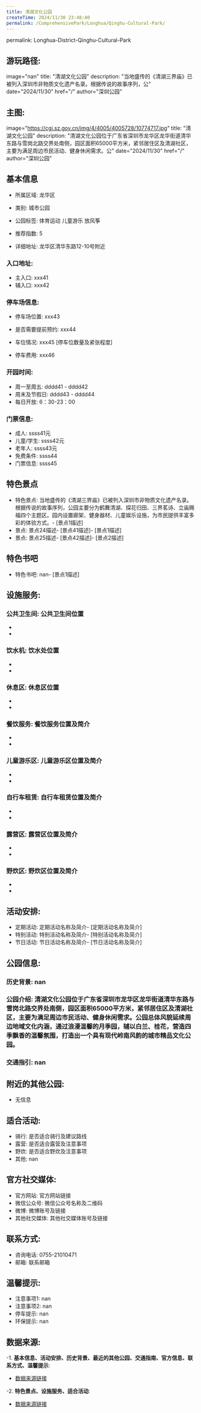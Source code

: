 ```yaml
---
title: 清湖文化公园
createTime: 2024/11/30 23:48:40
permalink: /ComprehensivePark/Longhua/Qinghu-Cultural-Park/
---
```

permalink: Longhua-District-Qinghu-Cultural-Park
## 游玩路径:
image="nan"
title: "清湖文化公园"
description: "当地盛传的《清湖三界庙》已被列入深圳市非物质文化遗产名录。根据传说的故事序列，公"
date="2024/11/30"
href="/"
author="深圳公园"
## 主图:
image="https://cgj.sz.gov.cn/img/4/4005/4005728/10774717.jpg"
title: "清湖文化公园"
description: "清湖文化公园位于广东省深圳市龙华区龙华街道清华东路与雪岗北路交界处南侧，园区面积65000平方米，紧邻居住区及清湖社区，主要为满足周边市民活动、健身休闲需求。公"
date="2024/11/30"
href="/"
author="深圳公园"
## 基本信息

- 所属区域: 龙华区

- 类别: 城市公园

- 公园标签: 体育运动 儿童游乐 放风筝

- 推荐指数: 5

- 详细地址: 龙华区清华东路12-10号附近

### 入口地址:
- 主入口: xxx41
- 辅入口: xxx42
### 停车场信息:
- 停车场位置: xxx43

- 是否需要提前预约: xxx44

- 车位情况: xxx45 [停车位数量及紧张程度]

- 停车费用: xxx46

### 开园时间:
- 周一至周五: dddd41 - dddd42
- 周末及节假日: dddd43 - dddd44
- 每日开放: 6：30-23：00

### 门票信息:
- 成人: ssss41元
- 儿童/学生: ssss42元
- 老年人: ssss43元
- 免费条件: ssss44
- 门票信息: ssss45
## 特色景点
- 特色景点: 当地盛传的《清湖三界庙》已被列入深圳市非物质文化遗产名录。根据传说的故事序列，公园主要分为鹤舞清湖、探花归田、三界茗诗、立庙赐福四个主题区。园内设置廊架、健身器材、儿童娱乐设施，为市民提供丰富多彩的体验方式。- [景点1描述]
- 景点: 景点24描述- [景点41描述]- [景点1描述]
- 景点: 景点25描述- [景点42描述]- [景点2描述]
## 特色书吧
- 特色书吧: nan- [景点1描述]
## 设施服务:
### 公共卫生间: 公共卫生间位置
- 
- 
### 饮水机: 饮水处位置
- 
- 
### 休息区: 休息区位置
- 
- 
### 餐饮服务: 餐饮服务位置及简介
- 
- 
### 儿童游乐区: 儿童游乐区位置及简介
- 
- 
### 自行车租赁: 自行车租赁位置及简介
- 
- 
### 露营区: 露营区位置及简介
- 
- 
### 野炊区: 野炊区位置及简介

- 
- 
## 活动安排:
- 定期活动: 定期活动名称及简介- [定期活动名称及简介]
- 特别活动: 特别活动名称及简介- [特别活动名称及简介]
- 节日活动: 节日活动名称及简介- [节日活动名称及简介]
## 公园信息:
### 历史背景: nan
### 公园介绍: 清湖文化公园位于广东省深圳市龙华区龙华街道清华东路与雪岗北路交界处南侧，园区面积65000平方米，紧邻居住区及清湖社区，主要为满足周边市民活动、健身休闲需求。公园总体风貌延续周边地域文化内涵，通过浪漫温馨的月季园，辅以白兰、桂花，营造四季飘香的温馨氛围，打造出一个具有现代岭南风韵的城市精品文化公园。
### 交通指引: nan

## 附近的其他公园:
- 无信息

## 适合活动:
- 骑行: 是否适合骑行及建议路线
- 露营: 是否适合露营及注意事项
- 野炊: 是否适合野炊及注意事项
- 其他: nan

## 官方社交媒体:
- 官方网站: 官方网站链接
- 微信公众号: 微信公众号名称及二维码
- 微博: 微博账号及链接
- 其他社交媒体: 其他社交媒体账号及链接

## 联系方式:
- 咨询电话: 0755-21010471
- 邮箱: 联系邮箱

## 温馨提示:
- 注意事项1: nan
- 注意事项2: nan
- 停车提示: nan
- 环保提示: nan

## 数据来源:
-1. **基本信息、活动安排、历史背景、最近的其他公园、交通指南、官方信息、联系方式、温馨提示**:
- [数据来源链接](https://cgj.sz.gov.cn/xsmh/gysz/csgy/content/post_10774717.html)

-2. **特色景点、设施服务、适合活动**:
- [数据来源链接](https://cgj.sz.gov.cn/xsmh/gysz/csgy/content/post_10774717.html)

